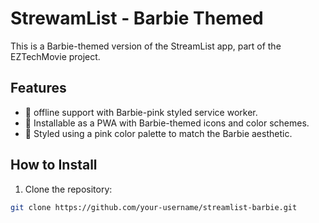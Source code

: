 # StrewamList - Barbie Themed

This is a Barbie-themed version of the StreamList app, part of the EZTechMovie project.

## Features
- 🎀 offline support with Barbie-pink styled service worker.
- 💖 Installable as a PWA with Barbie-themed icons and color schemes.
- 🌸 Styled using a pink color palette to match the Barbie aesthetic.

## How to Install
1. Clone the repository:
```bash
git clone https://github.com/your-username/streamlist-barbie.git

